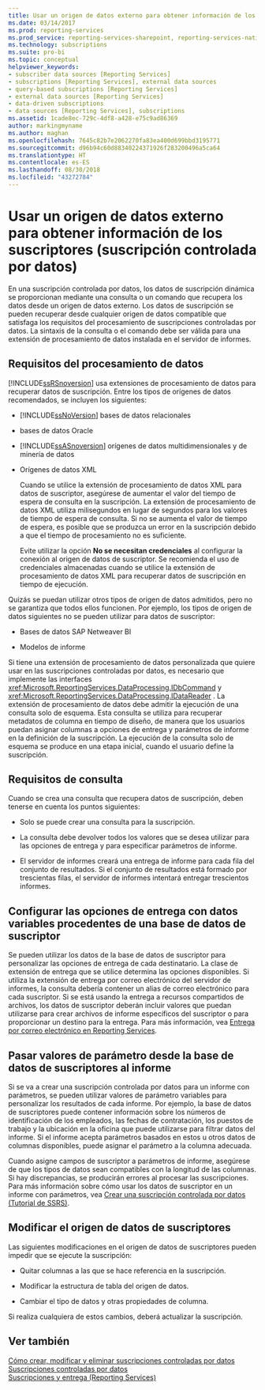 ```yaml
---
title: Usar un origen de datos externo para obtener información de los suscriptores (suscripción controlada por datos) | Microsoft Docs
ms.date: 03/14/2017
ms.prod: reporting-services
ms.prod_service: reporting-services-sharepoint, reporting-services-native
ms.technology: subscriptions
ms.suite: pro-bi
ms.topic: conceptual
helpviewer_keywords:
- subscriber data sources [Reporting Services]
- subscriptions [Reporting Services], external data sources
- query-based subscriptions [Reporting Services]
- external data sources [Reporting Services]
- data-driven subscriptions
- data sources [Reporting Services], subscriptions
ms.assetid: 1cade8ec-729c-4df8-a428-e75c9ad86369
author: markingmyname
ms.author: maghan
ms.openlocfilehash: 7645c82b7e2062270fa83ea400d699bbd3195771
ms.sourcegitcommit: d96b94c60d88340224371926f283200496a5ca64
ms.translationtype: HT
ms.contentlocale: es-ES
ms.lasthandoff: 08/30/2018
ms.locfileid: "43272784"
---
```

# <a name="use-an-external-data-source-for-subscriber-data-data-driven-subscription"></a>Usar un origen de datos externo para obtener información de los suscriptores (suscripción controlada por datos)
  En una suscripción controlada por datos, los datos de suscripción dinámica se proporcionan mediante una consulta o un comando que recupera los datos desde un origen de datos externo. Los datos de suscripción se pueden recuperar desde cualquier origen de datos compatible que satisfaga los requisitos del procesamiento de suscripciones controladas por datos. La sintaxis de la consulta o el comando debe ser válida para una extensión de procesamiento de datos instalada en el servidor de informes.  
  
## <a name="data-processing-requirements"></a>Requisitos del procesamiento de datos  
 [!INCLUDE[ssRSnoversion](../../includes/ssrsnoversion-md.md)] usa extensiones de procesamiento de datos para recuperar datos de suscripción. Entre los tipos de orígenes de datos recomendados, se incluyen los siguientes:  
  
-   [!INCLUDE[ssNoVersion](../../includes/ssnoversion-md.md)] bases de datos relacionales  
  
-   bases de datos Oracle  
  
-   [!INCLUDE[ssASnoversion](../../includes/ssasnoversion-md.md)] orígenes de datos multidimensionales y de minería de datos  
  
-   Orígenes de datos XML  
  
     Cuando se utilice la extensión de procesamiento de datos XML para datos de suscriptor, asegúrese de aumentar el valor del tiempo de espera de consulta en la suscripción. La extensión de procesamiento de datos XML utiliza milisegundos en lugar de segundos para los valores de tiempo de espera de consulta. Si no se aumenta el valor de tiempo de espera, es posible que se produzca un error en la suscripción debido a que el tiempo de procesamiento no es suficiente.  
  
     Evite utilizar la opción **No se necesitan credenciales** al configurar la conexión al origen de datos de suscriptor. Se recomienda el uso de credenciales almacenadas cuando se utilice la extensión de procesamiento de datos XML para recuperar datos de suscripción en tiempo de ejecución.  
  
 Quizás se puedan utilizar otros tipos de origen de datos admitidos, pero no se garantiza que todos ellos funcionen. Por ejemplo, los tipos de origen de datos siguientes no se pueden utilizar para datos de suscriptor:  
  
-   Bases de datos SAP Netweaver BI  
  
-   Modelos de informe  
  
 Si tiene una extensión de procesamiento de datos personalizada que quiere usar en las suscripciones controladas por datos, es necesario que implemente las interfaces <xref:Microsoft.ReportingServices.DataProcessing.IDbCommand> y <xref:Microsoft.ReportingServices.DataProcessing.IDataReader> . La extensión de procesamiento de datos debe admitir la ejecución de una consulta solo de esquema. Esta consulta se utiliza para recuperar metadatos de columna en tiempo de diseño, de manera que los usuarios puedan asignar columnas a opciones de entrega y parámetros de informe en la definición de la suscripción. La ejecución de la consulta solo de esquema se produce en una etapa inicial, cuando el usuario define la suscripción.  
  
## <a name="query-requirements"></a>Requisitos de consulta  
 Cuando se crea una consulta que recupera datos de suscripción, deben tenerse en cuenta los puntos siguientes:  
  
-   Solo se puede crear una consulta para la suscripción.  
  
-   La consulta debe devolver todos los valores que se desea utilizar para las opciones de entrega y para especificar parámetros de informe.  
  
-   El servidor de informes creará una entrega de informe para cada fila del conjunto de resultados. Si el conjunto de resultados está formado por trescientas filas, el servidor de informes intentará entregar trescientos informes.  
  
## <a name="setting-delivery-options-using-variable-data-from-a-subscriber-database"></a>Configurar las opciones de entrega con datos variables procedentes de una base de datos de suscriptor  
 Se pueden utilizar los datos de la base de datos de suscriptor para personalizar las opciones de entrega de cada destinatario. La clase de extensión de entrega que se utilice determina las opciones disponibles. Si utiliza la extensión de entrega por correo electrónico del servidor de informes, la consulta debería contener un alias de correo electrónico para cada suscriptor. Si se está usando la entrega a recursos compartidos de archivos, los datos de suscriptor deberán incluir valores que puedan utilizarse para crear archivos de informe específicos del suscriptor o para proporcionar un destino para la entrega. Para más información, vea [Entrega por correo electrónico en Reporting Services](../../reporting-services/subscriptions/e-mail-delivery-in-reporting-services.md).  
  
## <a name="passing-parameter-values-from-the-subscriber-database-to-the-report"></a>Pasar valores de parámetro desde la base de datos de suscriptores al informe  
 Si se va a crear una suscripción controlada por datos para un informe con parámetros, se pueden utilizar valores de parámetro variables para personalizar los resultados de cada informe. Por ejemplo, la base de datos de suscriptores puede contener información sobre los números de identificación de los empleados, las fechas de contratación, los puestos de trabajo y la ubicación en la oficina que puede utilizarse para filtrar datos del informe. Si el informe acepta parámetros basados en estos u otros datos de columnas disponibles, puede asignar el parámetro a la columna adecuada.  
  
 Cuando asigne campos de suscriptor a parámetros de informe, asegúrese de que los tipos de datos sean compatibles con la longitud de las columnas. Si hay discrepancias, se producirán errores al procesar las suscripciones. Para más información sobre cómo usar los datos de suscriptor en un informe con parámetros, vea [Crear una suscripción controlada por datos &#40;Tutorial de SSRS&#41;](../../reporting-services/create-a-data-driven-subscription-ssrs-tutorial.md).  
  
## <a name="modifying-the-subscriber-data-source"></a>Modificar el origen de datos de suscriptores  
 Las siguientes modificaciones en el origen de datos de suscriptores pueden impedir que se ejecute la suscripción:  
  
-   Quitar columnas a las que se hace referencia en la suscripción.  
  
-   Modificar la estructura de tabla del origen de datos.  
  
-   Cambiar el tipo de datos y otras propiedades de columna.  
  
 Si realiza cualquiera de estos cambios, deberá actualizar la suscripción.  
  
## <a name="see-also"></a>Ver también  
 [Cómo crear, modificar y eliminar suscripciones controladas por datos](../../reporting-services/subscriptions/create-modify-and-delete-data-driven-subscriptions.md)   
 [Suscripciones controladas por datos](../../reporting-services/subscriptions/data-driven-subscriptions.md)   
 [Suscripciones y entrega &#40;Reporting Services&#41;](../../reporting-services/subscriptions/subscriptions-and-delivery-reporting-services.md)  
  
  
